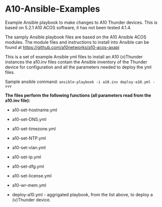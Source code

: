 # A10-Ansible-Examples

Example Ansible playbook to make changes to A10 Thunder devices.  This is based on 5.2.1 A10 ACOS software, it has not been tested 4.1.4.

The samply Ansible playbook files are based on the A10 Ansible ACOS modules.  The module files and instructions to install into Ansible can be found at https://github.com/a10networks/a10-acos-axapi

This is a set of example Ansible yml files to install an A10 (v)Thunder instances the a10.inv files contain the Ansible inventory of the Thunder device for configuration 
and all the parameters needed to deploy the yml files.  

Sample ansible command: `ansible-playbook -i a10.inv deploy-a10.yml -vvv`

**The files perform the following functions (all parameters read from the a10.inv file):**

- a10-set-hostname.yml
- a10-set-DNS.yml
- a10-set-timezone.yml
- a10-set-NTP.yml
- a10-set-vlan.yml
- a10-set-ip.yml
- a10-set-dfg.yml
- a10-set-license.yml
- a10-wr-mem.yml

- deploy-a10.yml - aggrigated playbook, from the list above, to deploy a (v)Thunder device.


